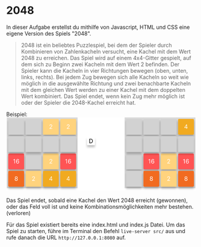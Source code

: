 # 2048

In dieser Aufgabe erstellst du mithilfe von Javascript, HTML und CSS eine eigene Version des Spiels "2048".

 > 2048 ist ein beliebtes Puzzlespiel, bei dem der Spieler durch Kombinieren von Zahlenkacheln versucht,
 > eine Kachel mit dem Wert 2048 zu erreichen. Das Spiel wird auf einem 4x4-Gitter gespielt, auf dem sich
 > zu Beginn zwei Kacheln mit dem Wert 2 befinden. Der Spieler kann die Kacheln in vier Richtungen bewegen
 > (oben, unten, links, rechts). Bei jedem Zug bewegen sich alle Kacheln so weit wie möglich in die ausgewählte Richtung
 > und zwei benachbarte Kacheln mit dem gleichen Wert werden zu einer Kachel mit dem doppelten Wert kombiniert.
 > Das Spiel endet, wenn kein Zug mehr möglich ist oder der Spieler die 2048-Kachel erreicht hat.

 Beispiel:
<br>
![Example](img/example.svg)

Das Spiel endet, sobald eine Kachel den Wert 2048 erreicht (gewonnen), oder das Feld voll ist und keine Kombinationsmöglichkeiten mehr bestehen. (verloren) 

Für das Spiel existiert bereits eine index.html und index.js Datei. Um das Spiel zu starten, führe im Terminal den Befehl `live-server src/` aus und rufe danach die URL `http://127.0.0.1:8080` auf.
